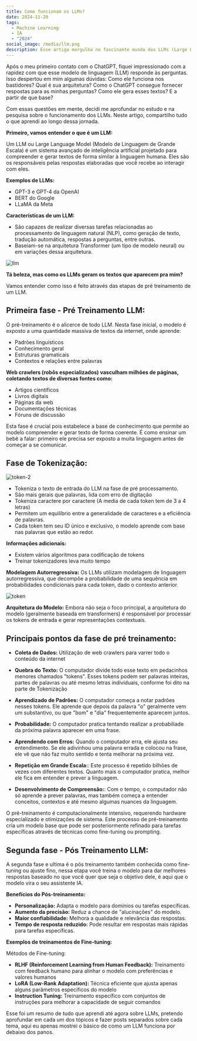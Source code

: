 ```yaml
---
title: Como funcionam os LLMs?
date: 2024-11-20
tags:
  - Machine Learning
  - IA
  - "2024"
social_image: /media/llm.png
description: Esse artigo mergulha no fascinante mundo dos LLMs (Large Language Models), revelando como modelos como o ChatGPT funcionam nos bastidores. Descubra a arquitetura por trás dessas IAs, entenda como elas geram textos tão coerentes e explore o processo que permite que elas acessem e processem informações de forma tão eficiente
---
```


Após o meu primeiro contato com o ChatGPT, fiquei impressionado com a rapidez com que esse modelo de linguagem (LLM) responde às perguntas. Isso despertou em mim algumas dúvidas: Como ele funciona nos bastidores? Qual é sua arquitetura? Como o ChatGPT consegue fornecer respostas para as minhas perguntas? Como ele gera esses textos? E a partir de que base?

Com essas questões em mente, decidi me aprofundar no estudo e na pesquisa sobre o funcionamento dos LLMs. Neste artigo, compartilho tudo o que aprendi ao longo dessa jornada.

**Primeiro, vamos entender o que é um LLM:**

Um LLM ou Large Language Model (Modelo de Linguagem de Grande Escala) é um sistema avançado de inteligência artificial projetado para compreender e gerar textos de forma similar à linguagem humana. Eles são os responsáveis pelas respostas elaboradas que você recebe ao interagir com eles.

**Exemplos de LLMs:**
- GPT-3 e GPT-4 da OpenAI
- BERT do Google
- LLaMA da Meta

**Características de um LLM:**
- São capazes de realizar diversas tarefas relacionadas ao processamento de linguagem natural (NLP), como geração de texto, tradução automática, respostas a perguntas, entre outras.
- Baseiam-se na arquitetura Transformer (um tipo de modelo neural) ou em variações dessa arquitetura.

![llm](/media/llm.png)


**Tá beleza, mas como os LLMs geram os textos que aparecem pra mim?**

Vamos entender como isso é feito através das etapas de pré treinamento de um LLM.

## Primeira fase - Pré Treinamento LLM: 
O pré-treinamento é o alicerce de todo LLM. Nesta fase inicial, o modelo é exposto a uma quantidade massiva de textos da internet, onde aprende:
- Padrões linguísticos
- Conhecimento geral
- Estruturas gramaticais
- Contextos e relações entre palavras

**Web crawlers (robôs especializados) vasculham milhões de páginas, coletando textos de diversas fontes como:**
- Artigos científicos
- Livros digitais
- Páginas da web
- Documentações técnicas
- Fóruns de discussão

Esta fase é crucial pois estabelece a base de conhecimento que permite ao modelo compreender e gerar texto de forma coerente. É como ensinar um bebê a falar: primeiro ele precisa ser exposto a muita linguagem antes de começar a se comunicar.

## **Fase de Tokenização:**
![token-2](/media/token-2.png)
- Tokeniza o texto de entrada do LLM na fase de pré processamento. 
- São mais gerais que palavras, lida com erro de digitação 
- Tokeniza caractere por caractere (A media de cada token tem de 3 a 4 letras)
- Permitem um equilíbrio entre a generalidade de caracteres e a eficiência de palavras.
- Cada token tem seu ID único e exclusivo, o modelo aprende com base nas palavras que estão ao redor. 

**Informações adicionais:**
- Existem vários algoritmos para codificação de tokens
- Treinar tokenizadores leva muito tempo

**Modelagem Autorregressiva:**
Os LLMs utilizam modelagem de linguagem autorregressiva, que decompõe a probabilidade de uma sequência em probabilidades condicionais para cada token, dado o contexto anterior.

![token](/media/token.png)

**Arquitetura do Modelo:**
Embora não seja o foco principal, a arquitetura do modelo (geralmente baseada em transformers) é responsável por processar os tokens de entrada e gerar representações contextuais.

## Principais pontos da fase de pré treinamento: 

- **Coleta de Dados:** Utilização de web crawlers para varrer todo o conteúdo da internet 

- **Quebra do Texto:** O computador divide todo esse texto em pedacinhos menores chamados "tokens". Esses tokens podem ser palavras inteiras, partes de palavras ou até mesmo letras individuais, conforme foi dito na parte de Tokenização

- **Aprendizado de Padrões:** O computador começa a notar padrões nesses tokens. Ele aprende que depois da palavra "o" geralmente vem um substantivo, ou que "bom" e "dia" frequentemente aparecem juntos.

- **Probabilidade:** O computador pratica tentando realizar a probabiliade da próxima palavra aparecer em uma frase. 

- **Aprendendo com Erros:** Quando o computador erra, ele ajusta seu entendimento. Se ele adivinhou uma palavra errada e colocou na frase, ele vê que não faz muito sentido e tenta melhorar na próxima vez.

- **Repetição em Grande Escala:**: Este processo é repetido bilhões de vezes com diferentes textos. Quanto mais o computador pratica, melhor ele fica em entender e prever a linguagem.

- **Desenvolvimento de Compreensão:**: Com o tempo, o computador não só aprende a prever palavras, mas também começa a entender conceitos, contextos e até mesmo algumas nuances da linguagem.

O pré-treinamento é computacionalmente intensivo, requerendo hardware especializado e otimizações de sistema.
Este processo de pré-treinamento cria um modelo base que pode ser posteriormente refinado para tarefas específicas através de técnicas como fine-tuning ou prompting.


## Segunda fase - Pós Treinamento LLM:

A segunda fase e ultima é o pós treinamento também conhecida como fine-tuning ou ajuste fino, nessa etapa você treina o modelo para dar melhores respostas baseado no que você quer que seja o objetivo dele, é aqui que o modelo vira o seu assistente IA.  

**Benefícios do Pós-treinamento:**

- **Personalização:** Adapta o modelo para domínios ou tarefas específicas.
- **Aumento da precisão:** Reduz a chance de "alucinações" do modelo.
- **Maior confiabilidade:** Melhora a qualidade e relevância das respostas.
- **Tempo de resposta reduzido:** Pode resultar em respostas mais rápidas para tarefas específicas.


**Exemplos de treinamentos de Fine-tuning:**

Métodos de Fine-tuning:
- **RLHF (Reinforcement Learning from Human Feedback):** Treinamento com feedback humano para alinhar o modelo com preferências e valores humanos
- **LoRA (Low-Rank Adaptation):** Técnica eficiente que ajusta apenas alguns parâmetros específicos do modelo
- **Instruction Tuning:** Treinamento específico com conjuntos de instruções para melhorar a capacidade de seguir comandos

Esse foi um resumo de tudo que aprendi até agora sobre LLMs, pretendo aprofundar em cada um dos tópicos e fazer posts separados sobre cada tema, aqui eu apenas mostrei o básico de como um LLM funciona por debaixo dos panos. 